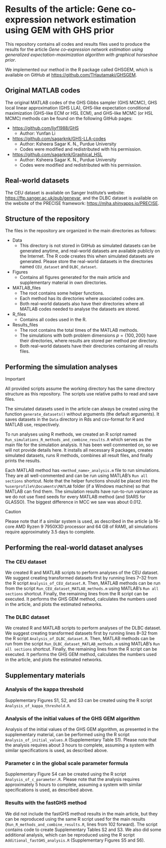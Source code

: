 
# Results of the article: Gene co-expression network estimation using GEM with GHS prior

This repository contains all codes and results files used to produce the
results for the article *Gene co-expression network estimation using
generalized expectation-maximization algorithm with graphical horseshoe
prior*.

We implemented our method in the R package called GHSGEM, which is
available on GitHub at <https://github.com/THautamaki/GHSGEM>.

## Original MATLAB codes

The original MATLAB codes of the GHS Gibbs sampler (GHS MCMC), GHS local
linear approximation (GHS LLA), GHS-like expectation conditional
maximization (GHS-like ECM or HSL ECM), and GHS-like MCMC (or HSL MCMC)
methods can be found on the following GitHub pages:

- <https://github.com/liyf1988/GHS>
  - Author: Yunfan Li
- <https://github.com/sagarknk/GHS-LLA-codes>
  - Author: Ksheera Sagar K. N., Purdue University
  - Codes were modified and redistributed with his permission.
- <https://github.com/sagarknk/Graphical_HSL>
  - Author: Ksheera Sagar K. N., Purdue University
  - Codes were modified and redistributed with his permission.

## Real-world datasets

The CEU dataset is available on Sanger Institute’s website:
<https://ftp.sanger.ac.uk/pub/genevar>, and the DLBC dataset is
available on the website of the PRECISE framework:
<https://mjha.shinyapps.io/PRECISE>.

## Structure of the repository

The files in the repository are organized in the main directories as
follows:

- Data
  - This directory is not stored in GitHub as simulated datasets can be
    generated anytime, and real-world datasets are available publicly on
    the Internet. The R code creates this when simulated datasets are
    generated. Please store the real-world datasets in the directories
    named `CEU_dataset` and `DLBC_dataset`.
- Figures
  - Contains all figures generated for the main article and
    supplementary material in own directories.
- MATLAB_files
  - The root contains some helper functions.
  - Each method has its directories where associated codes are.
  - Both real-world datasets also have their directories where all
    MATLAB codes needed to analyse the datasets are stored.
- R_files
  - Contains all codes used in the R.
- Results_files
  - The root contains the total times of the MATLAB methods.
  - The simulations with both problem dimensions $p = \{100, 200\}$ have
    their directories, where results are stored per method per
    directory.
  - Both real-world datasets have their directories containing all
    results files.

## Performing the simulation analyses

> [!IMPORTANT]
> All provided scripts assume the working directory has
> the same directory structure as this repository. The scripts use
> relative paths to read and save files.

The simulated datasets used in the article can always be created using
the function `generate_datasets()` without arguments (the default
arguments). It saves datasets in the `Data` directory in Rds and
csv-format for R and MATLAB use, respectively.

To run analyses using R methods, we created an R script named
`Run_simulations_R_methods_and_combine_results.R` which serves as the
main file for the simulation analysis. It has been well commented on, so
we will not provide details here. It installs all necessary R packages,
creates simulated datasets, runs R methods, combines all result files,
and finally prints the results.

Each MATLAB method has `<method_name>_analysis.m` file to run
simulations. They are all well-commented and can be run using MATLAB’s
`Run all sections` shortcut. Note that the helper functions should be
placed into the `%userprofile%\Documents\MATLAB` folder (if a Windows
machine) so that MATLAB can find them. The simulation results have
run-to-run variance as we do not use fixed seeds for every MATLAB method
(and StARS for GLASSO). The biggest difference in MCC we saw was about
0.012.

> [!CAUTION]
> Please note that if a similar system is used, as
> described in the article (a 16-core AMD Ryzen 9 7950X3D processor and
> 64 GB of RAM), all simulations require approximately 3.5 days to
> complete.

## Performing the real-world dataset analyses

### The CEU dataset

We created R and MATLAB scripts to perform analyses of the CEU dataset.
We suggest creating transformed datasets first by running lines 7–32
from the R script `Analysis_of_CEU_dataset.R`. Then, MATLAB methods can
be run from the script `Run_CEU_dataset_MATLAB_methods.m` using MATLAB’s
`Run all sections` shortcut. Finally, the remaining lines from the R
script can be executed. It performs the GHS GEM method, calculates the
numbers used in the article, and plots the estimated networks.

### The DLBC dataset

We created R and MATLAB scripts to perform analyses of the DLBC dataset.
We suggest creating transformed datasets first by running lines 8–32
from the R script `Analysis_of_DLBC_dataset.R`. Then, MATLAB methods can
be run from the script `Run_DLBC_dataset_MATLAB_methods.m` using
MATLAB’s `Run all sections` shortcut. Finally, the remaining lines from
the R script can be executed. It performs the GHS GEM method, calculates
the numbers used in the article, and plots the estimated networks.

## Supplementary materials

### Analysis of the kappa threshold

Supplementary Figures S1, S2, and S3 can be created using the R script
`Analysis_of_kappa_threshold.R`.

### Analysis of the initial values of the GHS GEM algorithm

Analysis of the initial values of the GHS GEM algorithm, as presented in
the supplementary material, can be performed using the R script
`Analysis_of_initial_values.R` (Supplementary Table S1). Please note
that the analysis requires about 3 hours to complete, assuming a system
with similar specifications is used, as described above.

### Parameter c in the global scale parameter formula

Supplementary Figure S4 can be created using the R script
`Analysis_of_c_parameter.R`. Please note that the analysis requires
approximately 5 hours to complete, assuming a system with similar
specifications is used, as described above.

### Results with the fastGHS method

We did not include the fastGHS method results in the main article, but
they can be reproduced using the same R script used for the main results
(`Run_R_methods_and_combine_results.R`, lines from 102 forward). The
script contains code to create Supplementary Tables S2 and S3. We also
did some additional analysis, which can be reproduced using the R script
`Additional_fastGHS_analysis.R` (Supplementary Figures S5 and S6).
